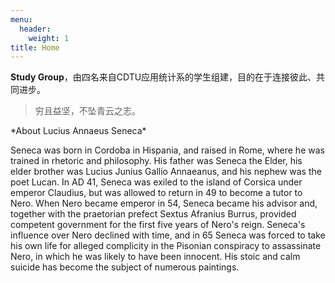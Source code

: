 ```yaml
---
menu:
  header:
    weight: 1
title: Home
---
```


**Study Group**，由四名来自CDTU应用统计系的学生组建，目的在于连接彼此、共同进步。

<div class="quote-right">

> 穷且益坚，不坠青云之志。

</div>
*About Lucius Annaeus Seneca* 

Seneca was born in Cordoba in Hispania, and raised in Rome, where he was trained in rhetoric and philosophy. His father was Seneca the Elder, his elder brother was Lucius Junius Gallio Annaeanus, and his nephew was the poet Lucan. In AD 41, Seneca was exiled to the island of Corsica under emperor Claudius, but was allowed to return in 49 to become a tutor to Nero. When Nero became emperor in 54, Seneca became his advisor and, together with the praetorian prefect Sextus Afranius Burrus, provided competent government for the first five years of Nero's reign. Seneca's influence over Nero declined with time, and in 65 Seneca was forced to take his own life for alleged complicity in the Pisonian conspiracy to assassinate Nero, in which he was likely to have been innocent. His stoic and calm suicide has become the subject of numerous paintings.
